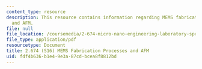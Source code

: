```yaml
---
content_type: resource
description: This resource contains information regarding MEMS fabrication processes
  and AFM.
file: null
file_location: /coursemedia/2-674-micro-nano-engineering-laboratory-spring-2016/fdf4b636b1e49e3a87cdbcea8f8812bd_MIT2_674S16_Lec9Mems.pdf
file_type: application/pdf
resourcetype: Document
title: 2.674 (S16) MEMS Fabrication Processes and AFM
uid: fdf4b636-b1e4-9e3a-87cd-bcea8f8812bd
---
```

